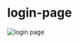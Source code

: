 # login-page

![login page](https://github.com/Divija-Sri/login-page/assets/114551268/74ab5e75-b3ba-4a53-bc6c-71520e2e7ff9)
